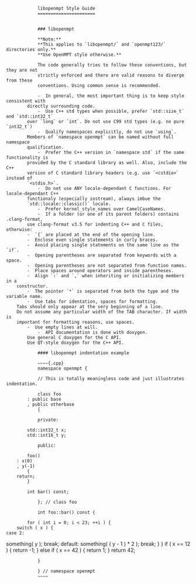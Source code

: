 				
				libopenmpt Style Guide
				======================
				
				
				### libopenmpt
				
				**Note:**
				**This applies to `libopenmpt/` and `openmpt123/` directories only.**
				**Use OpenMPT style otherwise.**
				
				The code generally tries to follow these conventions, but they are not
				strictly enforced and there are valid reasons to diverge from these
				conventions. Using common sense is recommended.
				
                -  In general, the most important thing is to keep style consistent with
            directly surrounding code.
                -  Use C++ std types when possible, prefer `std::size_t` and `std::int32_t`
            over `long` or `int`. Do not use C99 std types (e.g. no pure `int32_t`)
                -  Qualify namespaces explicitly, do not use `using`.
            Members of `namespace openmpt` can be named without full namespace
            qualification.
                -  Prefer the C++ version in `namespace std` if the same functionality is
            provided by the C standard library as well. Also, include the C++
            version of C standard library headers (e.g. use `<cstdio>` instead of
            `<stdio.h>`.
                -  Do not use ANY locale-dependant C functions. For locale-dependant C++
            functionaly (especially iostream), always imbue the
            `std::locale::classic()` locale.
                -  Prefer kernel_style_names over CamelCaseNames.
                -  If a folder (or one of its parent folders) contains .clang-format,
            use clang-format v3.5 for indenting C++ and C files, otherwise:
            -  `{` are placed at the end of the opening line.
            -  Enclose even single statements in curly braces.
            -  Avoid placing single statements on the same line as the `if`.
            -  Opening parentheses are separated from keywords with a space.
            -  Opening parentheses are not separated from function names.
            -  Place spaces around operators and inside parentheses.
            -  Align `:` and `,` when inheriting or initializing members in a
        constructor.
            -  The pointer `*` is separated from both the type and the variable name.
            -  Use tabs for identation, spaces for formatting.
        Tabs should only appear at the very beginning of a line.
        Do not assume any particular width of the TAB character. If width is
        important for formatting reasons, use spaces.
            -  Use empty lines at will.
                -  API documentation is done with doxygen.
            Use general C doxygen for the C API.
            Use QT-style doxygen for the C++ API.
				
				#### libopenmpt indentation example
				
				~~~~{.cpp}
				namespace openmpt {
				
				// This is totally meaningless code and just illustrates indentation.
				
				class foo
			: public base
			, public otherbase
				{
				
				private:
				
			std::int32_t x;
			std::int16_t y;
				
				public:
				
			foo()
		: x(0)
		, y(-1)
			{
		return;
			}
				
			int bar() const;
				
				}; // class foo
				
				int foo::bar() const {
				
			for ( int i = 0; i < 23; ++i ) {
		switch ( x ) {
	case 2:
something( y );
break;
	default:
something( ( y - 1 ) * 2 );
break;
		}
			}
			if ( x == 12 ) {
		return -1;
			} else if ( x == 42 ) {
		return 1;
			}
			return 42;
				
				}
				
				} // namespace openmpt
				~~~~
				
				